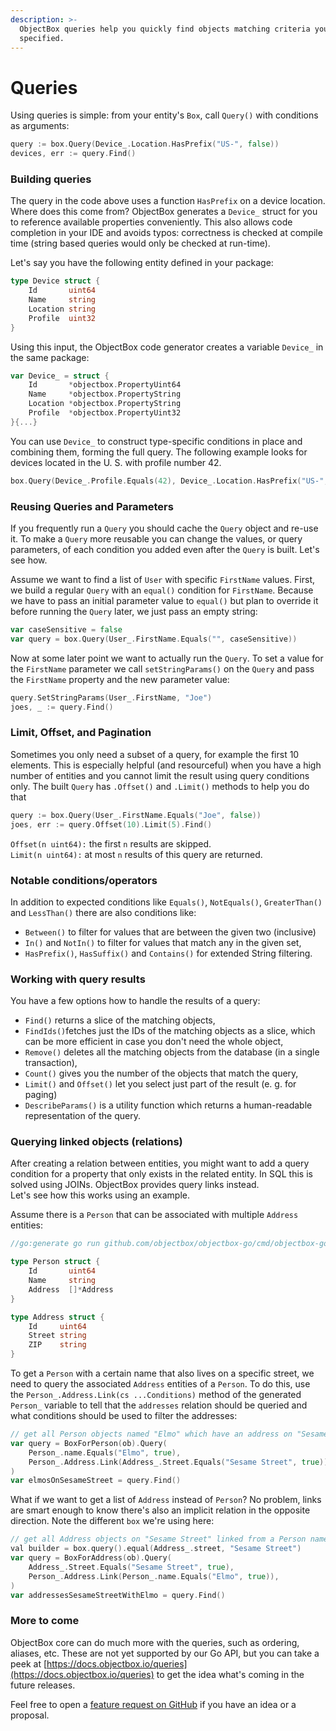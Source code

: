 ```yaml
---
description: >-
  ObjectBox queries help you quickly find objects matching criteria you've
  specified.
---
```


# Queries

Using queries is simple: from your entity's `Box`, call `Query()` with conditions as arguments:

```go
query := box.Query(Device_.Location.HasPrefix("US-", false))
devices, err := query.Find()
```

### Building queries

The query in the code above uses a function `HasPrefix` on a device location. Where does this come from? ObjectBox generates a `Device_` struct for you to reference available properties conveniently. This also allows code completion in your IDE and avoids typos: correctness is checked at compile time \(string based queries would only be checked at run-time\).

Let's say you have the following entity defined in your package:

```go
type Device struct {
	Id       uint64
	Name     string
	Location string
	Profile  uint32
}
```

Using this input, the ObjectBox code generator creates a variable `Device_` in the same package:

```go
var Device_ = struct {
	Id       *objectbox.PropertyUint64
	Name     *objectbox.PropertyString
	Location *objectbox.PropertyString
	Profile  *objectbox.PropertyUint32
}{...}
```

You can use `Device_` to construct type-specific conditions in place and combining them, forming the full query. The following example looks for devices located in the U. S. with profile number 42.

```go
box.Query(Device_.Profile.Equals(42), Device_.Location.HasPrefix("US-", false))
```

### Reusing Queries and Parameters <a id="reusing-queries-and-parameters"></a>

If you frequently run a `Query` you should cache the `Query` object and re-use it. To make a `Query` more reusable you can change the values, or query parameters, of each condition you added even after the `Query` is built. Let's see how.

Assume we want to find a list of `User` with specific `FirstName` values. First, we build a regular `Query` with an `equal()` condition for `FirstName`. Because we have to pass an initial parameter value to `equal()` but plan to override it before running the `Query` later, we just pass an empty string:

```go
var caseSensitive = false
var query = box.Query(User_.FirstName.Equals("", caseSensitive))
```

Now at some later point we want to actually run the `Query`. To set a value for the `FirstName` parameter we call `setStringParams()` on the `Query` and pass the `FirstName` property and the new parameter value:

```go
query.SetStringParams(User_.FirstName, "Joe")
joes, _ := query.Find()
```

### Limit, Offset, and Pagination <a id="limit-offset-and-pagination"></a>

Sometimes you only need a subset of a query, for example the first 10 elements. This is especially helpful \(and resourceful\) when you have a high number of entities and you cannot limit the result using query conditions only. The built `Query` has  `.Offset()` and `.Limit()` methods to help you do that

```go
query := box.Query(User_.FirstName.Equals("Joe", false))
joes, err := query.Offset(10).Limit(5).Find()
```

`Offset(n uint64):` the first `n` results are skipped.  
`Limit(n uint64):` at most `n` results of this query are returned.

### Notable conditions/operators <a id="notable-conditions"></a>

In addition to expected conditions like `Equals()`, `NotEquals()`, `GreaterThan()` and `LessThan()` there are also conditions like:

* `Between()` to filter for values that are between the given two \(inclusive\)
* `In()` and `NotIn()` to filter for values that match any in the given set,
* `HasPrefix()`, `HasSuffix()` and `Contains()` for extended String filtering.

### Working with query results

You have a few options how to handle the results of a query:

* `Find()` returns a slice of the matching objects,
* `FindIds()`fetches just the IDs of the matching objects as a slice, which can be more efficient in case you don't need the whole object,
* `Remove()` deletes all the matching objects from the database \(in a single transaction\),
* `Count()` gives you the number of the objects that match the query,
* `Limit()` and `Offset()` let you select just part of the result \(e. g. for paging\)
* `DescribeParams()` is a utility function which returns a human-readable representation of the query.

### Querying linked objects \(relations\) <a id="ordering-results"></a>

After creating a relation between entities, you might want to add a query condition for a property that only exists in the related entity. In SQL this is solved using JOINs. ObjectBox provides query links instead.   
Let's see how this works using an example.

Assume there is a `Person` that can be associated with multiple `Address` entities:

```go
//go:generate go run github.com/objectbox/objectbox-go/cmd/objectbox-gogen

type Person struct {
	Id       uint64
	Name     string
	Address  []*Address
}

type Address struct {
	Id     uint64
	Street string
	ZIP    string
}
```

To get a `Person` with a certain name that also lives on a specific street, we need to query the associated `Address` entities of a `Person`. To do this, use the `Person_.Address.Link(cs ...Conditions)` method of the generated `Person_` variable to tell that the `addresses` relation should be queried and what conditions should be used to filter the addresses:

```go
// get all Person objects named "Elmo" which have an address on "Sesame Street"
var query = BoxForPerson(ob).Query(
	Person_.name.Equals("Elmo", true),
	Person_.Address.Link(Address_.Street.Equals("Sesame Street", true)),
)
var elmosOnSesameStreet = query.Find()
```

What if we want to get a list of `Address` instead of `Person`? No problem, links are smart enough to know there's also an implicit relation in the opposite direction. Note the different `box` we're using here:

```go
// get all Address objects on "Sesame Street" linked from a Person named "Elmo"
val builder = box.query().equal(Address_.street, "Sesame Street")
var query = BoxForAddress(ob).Query(
    Address_.Street.Equals("Sesame Street", true),
	Person_.Address.Link(Person_.name.Equals("Elmo", true)),
)
var addressesSesameStreetWithElmo = query.Find()
```

### More to come <a id="ordering-results"></a>

ObjectBox core can do much more with the queries, such as ordering, aliases, etc. These are not yet supported by our Go API, but you can take a peek at [https://docs.objectbox.io/queries](https://docs.objectbox.io/queries) to get the idea what's coming in the future releases. 

Feel free to open a [feature request on GitHub](https://github.com/objectbox/objectbox-go/issues) if you have an idea or a proposal.

